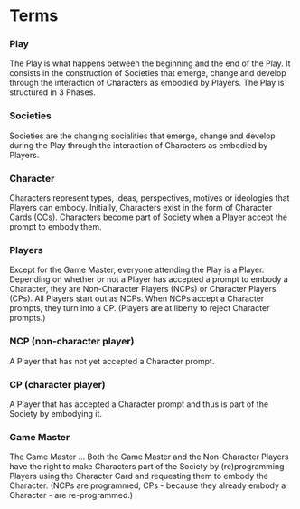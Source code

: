 # Terms

### Play

The Play is what happens between the beginning and the end of the Play. It consists in the construction of Societies that emerge, change and develop through the interaction of Characters as embodied by Players. The Play is structured in 3 Phases.





### Societies

Societies are the changing socialities that emerge, change and develop during the Play through the interaction of Characters as embodied by Players.

### Character

Characters represent types, ideas, perspectives, motives or ideologies that Players can embody. Initially, Characters exist in the form of Character Cards (CCs). Characters become part of Society when a Player accept the prompt to embody them.

### Players

Except for the Game Master, everyone attending the Play is a Player. Depending on whether or not a Player has accepted a prompt to embody a Character, they are Non-Character Players (NCPs) or Character Players (CPs). All Players start out as NCPs. When NCPs accept a Character prompts, they turn into a CP. (Players are at liberty to reject Character prompts.)

### NCP (non-character player)

A Player that has not yet accepted a Character prompt.

### CP (character player)

A Player that has accepted a Character prompt and thus is part of the Society by embodying it.

### Game Master

The Game Master ... Both the Game Master and the Non-Character Players have the right to make Characters part of the Society by (re)programming Players using the Character Card and requesting them to embody the Character. (NCPs are programmed, CPs - because they already embody a Character - are re-programmed.)
